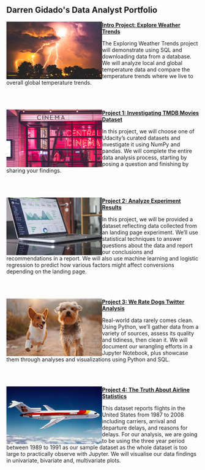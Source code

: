 ## Darren Gidado's Data Analyst Portfolio

<!-- Project 0 -->

<img align="left" width="250" height="150" img src="images/output_2_0.png"> **[Intro Project: Explore Weather Trends](https://github.com/ags911/udacity-dand/blob/main/Project%200%20-%20Explore%20Weather%20Trends/Project%200%20-%20Exploring%20Weather%20Trends.ipynb)**

The Exploring Weather Trends project will demonstrate using SQL and downloading data from a database. We will analyze local and global temperature data and compare the temperature trends where we live to overall global temperature trends.

<br></br>

<!-- Project 1 -->

<img align="left" width="250" height="150" img src="images/output_4_0.png"> **[Project 1: Investigating TMDB Movies Dataset](https://github.com/ags911/udacity-dand/blob/main/Project%201%20-%20Investigate%20a%20Dataset/Project%201%20-%20Investigate%20a%20Dataset.ipynb)**

In this project, we will choose one of Udacity’s curated datasets and investigate it using NumPy and pandas. We will complete the entire data analysis process, starting by posing a question and finishing by sharing your findings.

<br></br>

<!-- Project 2 -->

<img align="left" width="250" height="150" img src="images/output_6_0.png"> **[Project 2: Analyze Experiment Results](https://github.com/ags911/udacity-dand/blob/main/Project%202%20-%20Analyse%20AB%20Test%20Results/Project%202%20-%20Analyze%20AB%20Test%20Results.ipynb)**

In this project, we will be provided a dataset reflecting data collected from an landing page experiment. We’ll use statistical techniques to answer questions about the data and report our conclusions and recommendations in a report. We will also use machine learning and logistic regression to predict how various factors might affect conversions depending on the landing page.

<br></br>

<!-- Project 3 -->

<img align="left" width="250" height="150" img src="images/output_8_0.png"> **[Project 3: We Rate Dogs Twitter Analysis](https://github.com/ags911/udacity-dand/blob/main/Project%203%20-%20Wrangle%20and%20Analyse%20Data/ipynb_files/act_report.ipynb)**

Real-world data rarely comes clean. Using Python, we’ll gather data from a variety of sources, assess its quality and tidiness, then clean it. We will document our wrangling efforts in a Jupyter Notebook, plus showcase them through analyses and visualizations using Python and SQL.

<br></br>

<!-- Project 4 -->

<img align="left" width="250" height="150" img src="images/output_10_0.png"> **[Project 4: The Truth About Airline Statistics](https://github.com/ags911/udacity-dand/blob/main/Project%204%20-%20Communicate%20Data%20Findings/communicate_data_findings.ipynb)**

This dataset reports flights in the United States from 1987 to 2008 including carriers, arrival and departure delays, and reasons for delays. For our analysis, we are going to be using the three year period between 1989 to 1991 as our sample dataset as the whole dataset is too large to practically observe with Jupyter. We will visualise our data findings in univariate, bivariate and, multivariate plots.
